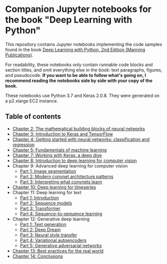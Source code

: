 # Companion Jupyter notebooks for the book "Deep Learning with Python"

This repository contains Jupyter notebooks implementing the code samples found in the book [Deep Learning with Python, 2nd Edition (Manning Publications)](https://www.manning.com/books/deep-learning-with-python-second-edition?a_aid=keras&a_bid=76564dff).

For readability, these notebooks only contain runnable code blocks and section titles, and omit everything else in the book: text paragraphs, figures, and pseudocode.
**If you want to be able to follow what's going on, I recommend reading the notebooks side by side with your copy of the book.**

These notebooks use Python 3.7 and Keras 2.0.8. They were generated on a p2.xlarge EC2 instance.

## Table of contents

* [Chapter 2: The mathematical building blocks of neural networks](http://nbviewer.jupyter.org/github/fchollet/deep-learning-with-python-notebooks/blob/master/chapter02_mathematical-building-blocks.ipynb)
* [Chapter 3: Introduction to Keras and TensorFlow](http://nbviewer.jupyter.org/github/fchollet/deep-learning-with-python-notebooks/blob/master/chapter03_introduction-to-keras-and-tf.ipynb)
* [Chapter 4: Getting started with neural networks: classification and regression](http://nbviewer.jupyter.org/github/fchollet/deep-learning-with-python-notebooks/blob/master/chapter04_getting-started-with-neural-networks.ipynb)
* [Chapter 5: Fundamentals of machine learning](http://nbviewer.jupyter.org/github/fchollet/deep-learning-with-python-notebooks/blob/master/chapter05_fundamentals-of-ml.ipynb)
* [Chapter 7: Working with Keras: a deep dive](http://nbviewer.jupyter.org/github/fchollet/deep-learning-with-python-notebooks/blob/master/chapter07_working-with-keras.ipynb)
* [Chapter 8: Introduction to deep learning for computer vision](http://nbviewer.jupyter.org/github/fchollet/deep-learning-with-python-notebooks/blob/master/chapter08_intro-to-dl-for-computer-vision.ipynb)
* Chapter 9: Advanced deep learning for computer vision
    - [Part 1: Image segmentation](http://nbviewer.jupyter.org/github/fchollet/deep-learning-with-python-notebooks/blob/master/chapter09_part01_image-segmentation.ipynb)
    - [Part 2: Modern convnet architecture patterns](http://nbviewer.jupyter.org/github/fchollet/deep-learning-with-python-notebooks/blob/master/chapter09_part02_modern-convnet-architecture-patterns.ipynb)
    - [Part 3: Interpreting what convnets learn](http://nbviewer.jupyter.org/github/fchollet/deep-learning-with-python-notebooks/blob/master/chapter09_part03_interpreting-what-convnets-learn.ipynb)
* [Chapter 10: Deep learning for timeseries](http://nbviewer.jupyter.org/github/fchollet/deep-learning-with-python-notebooks/blob/master/chapter10_dl-for-timeseries.ipynb)
* Chapter 11: Deep learning for text
    - [Part 1: Introduction](http://nbviewer.jupyter.org/github/fchollet/deep-learning-with-python-notebooks/blob/master/chapter11_part01_introduction.ipynb)
    - [Part 2: Sequence models](http://nbviewer.jupyter.org/github/fchollet/deep-learning-with-python-notebooks/blob/master/chapter11_part02_sequence-models.ipynb)
    - [Part 3: Transformer](http://nbviewer.jupyter.org/github/fchollet/deep-learning-with-python-notebooks/blob/master/chapter11_part03_transformer.ipynb)
    - [Part 4: Sequence-to-sequence learning](http://nbviewer.jupyter.org/github/fchollet/deep-learning-with-python-notebooks/blob/master/chapter11_part04_sequence-to-sequence-learning.ipynb)
* Chapter 12: Generative deep learning
    - [Part 1: Text generation](http://nbviewer.jupyter.org/github/fchollet/deep-learning-with-python-notebooks/blob/master/chapter12_part01_text-generation.ipynb)
    - [Part 2: Deep Dream](http://nbviewer.jupyter.org/github/fchollet/deep-learning-with-python-notebooks/blob/master/chapter12_part02_deep-dream.ipynb)
    - [Part 3: Neural style transfer](http://nbviewer.jupyter.org/github/fchollet/deep-learning-with-python-notebooks/blob/master/chapter12_part03_neural-style-transfer.ipynb)
    - [Part 4: Variational autoencoders](http://nbviewer.jupyter.org/github/fchollet/deep-learning-with-python-notebooks/blob/master/chapter12_part04_variational-autoencoders.ipynb)
    - [Part 5: Generative adversarial networks](http://nbviewer.jupyter.org/github/fchollet/deep-learning-with-python-notebooks/blob/master/chapter12_part05_gans.ipynb)
* [Chapter 13: Best practices for the real world](http://nbviewer.jupyter.org/github/fchollet/deep-learning-with-python-notebooks/blob/master/chapter13_best-practices-for-the-real-world.ipynb)
* [Chapter 14: Conclusions](http://nbviewer.jupyter.org/github/fchollet/deep-learning-with-python-notebooks/blob/master/chapter14_conclusions.ipynb)
